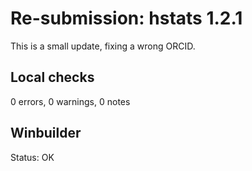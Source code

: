 # Re-submission: hstats 1.2.1

This is a small update, fixing a wrong ORCID.

## Local checks

0 errors, 0 warnings, 0 notes

## Winbuilder

Status: OK
